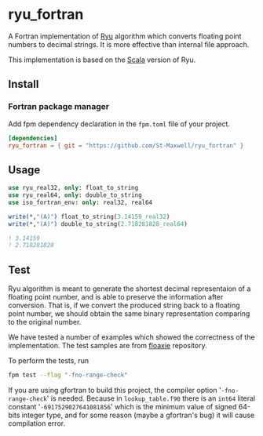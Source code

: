 # ryu_fortran
A Fortran implementation of [Ryu](https://dl.acm.org/doi/10.1145/3296979.3192369) algorithm which converts floating point numbers to decimal strings. It is more effective than internal file approach.

This implementation is based on the [Scala](https://github.com/scala-native/scala-native/tree/master/nativelib/src/main/scala/scala/scalanative/runtime/ieee754tostring/ryu) version of Ryu.


## Install

### Fortran package manager

Add fpm dependency declaration in the `fpm.toml` file of your project.
```toml
[dependencies]
ryu_fortran = { git = "https://github.com/St-Maxwell/ryu_fortran" }
```

## Usage

```fortran
use ryu_real32, only: float_to_string
use ryu_real64, only: double_to_string
use iso_fortran_env: only: real32, real64

write(*,"(A)") float_to_string(3.14159_real32)
write(*,"(A)") double_to_string(2.718281828_real64)

! 3.14159
! 2.718281828
```

## Test
Ryu algorithm is meant to generate the shortest decimal representaion of a floating point number, and is able to preserve the information after conversion. That is, if we convert the produced string back to a floating point number, we should obtain the same binary representation comparing to the original number.

We have tested a number of examples which showed the correctness of the implementation. The test samples are from [floaxie](https://github.com/aclex/floaxie/tree/master/test) repository.

To perform the tests, run
```bash
fpm test --flag "-fno-range-check"
```

If you are using gfortran to build this project, the compiler option '`-fno-range-check`' is needed. Because in `lookup_table.f90` there is an `int64` literal constant '`-6917529027641081856`' which is the minimum value of signed 64-bits integer type, and for some reason (maybe a gfortran's bug) it will cause compilation error.
